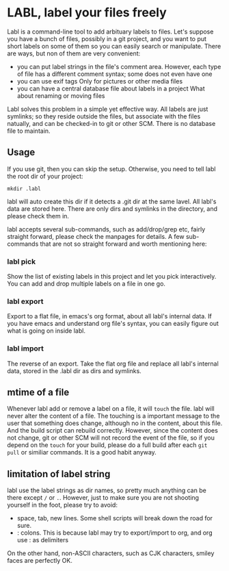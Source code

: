 LABL, label your files freely
=============================

Labl is a command-line tool to add arbituary labels to files. Let's suppose you have a bunch of files, possibly in a git project, and you want to put short labels on some of them so you can easily search or manipulate. There are ways, but non of them are very convenient:

 * you can put label strings in the file's comment area.
 However, each type of file has a different comment syntax; some does not even have one
 * you can use exif tags
 Only for pictures or other media files
 * you can have a central database file about labels in a project
 What about renaming or moving files
 
Labl solves this problem in a simple yet effective way. All labels are just symlinks; so they reside outside the files, but associate with the files natually, and can be checked-in to git or other SCM. There is no database file to maintain. 

## Usage ##

If you use git, then you can skip the setup. Otherwise, you need to tell labl the root dir of your project:

    mkdir .labl

labl will auto create this dir if it detects a .git dir at the same lavel. All labl's data are stored here. There are only dirs and symlinks in the directory, and please check them in.

labl accepts several sub-commands, such as add/drop/grep etc, fairly straight forward, please check the manpages for details. A few sub-commands that are not so straight forward and worth mentioning here:

### labl pick ###

Show the list of existing labels in this project and let you pick interactively. You can add and drop multiple labels on a file in one go.

### labl export ###

Export to a flat file, in emacs's org format, about all labl's internal data. If you have emacs and understand org file's syntax, you can easily figure out what is going on inside labl.

### labl import ###

The reverse of an export. Take the flat org file and replace all labl's internal data, stored in the .labl dir as dirs and symlinks.

## mtime of a file ##

Whenever labl add or remove a label on a file, it will `touch` the file. labl will never alter the content of a file. The touching is a important message to the user that something does change, although no in the content, about this file. And the build script can rebuild correctly. However, since the content does not change, git or other SCM will not record the event of the file, so if you depend on the `touch` for your build, please do a full build after each `git pull` or similiar commands. It is a good habit anyway.

## limitation of label string ##

labl use the label strings as dir names, so pretty much anything can be there except `/` or `.`. However, just to make sure you are not shooting yourself in the foot, please try to avoid:

 * space, tab, new lines. Some shell scripts will break down the road for sure. 
 * : colons. This is because labl may try to export/import to org, and org use : as delimiters
 
On the other hand, non-ASCII characters, such as CJK characters, smiley faces are perfectly OK. 
